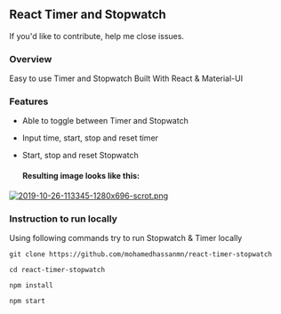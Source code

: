 ## React Timer and Stopwatch

If you'd like to contribute, help me close issues.

### Overview
Easy to use Timer and Stopwatch Built With React & Material-UI 

### Features

* Able to toggle between Timer and Stopwatch
* Input time, start, stop and reset timer
* Start, stop and reset Stopwatch

  #### Resulting image looks like this:

[![2019-10-26-113345-1280x696-scrot.png](https://i.postimg.cc/fyqg5htg/2019-10-26-113345-1280x696-scrot.png)](https://postimg.cc/FkcZs8xj)

### Instruction to run locally
Using following commands try to run Stopwatch & Timer locally

`git clone https://github.com/mohamedhassanmn/react-timer-stopwatch`

`cd react-timer-stopwatch`

`npm install`

`npm start`


